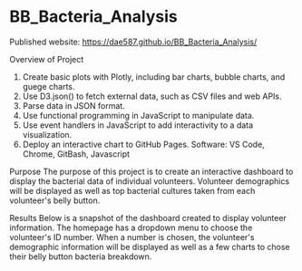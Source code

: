 # BB_Bacteria_Analysis

Published website: https://dae587.github.io/BB_Bacteria_Analysis/

Overview of Project
1.	Create basic plots with Plotly, including bar charts, bubble charts, and guege charts.
2.	Use D3.json() to fetch external data, such as CSV files and web APIs.
3.	Parse data in JSON format.
4.	Use functional programming in JavaScript to manipulate data.
5.	Use event handlers in JavaScript to add interactivity to a data visualization.
8.	Deploy an interactive chart to GitHub Pages.
Software: VS Code, Chrome, GitBash, Javascript

Purpose
The purpose of this project is to create an interactive dashboard to display the bacterial data of individual volunteers. Volunteer demographics will be displayed as well as top bacterial cultures taken from each volunteer's belly button.

Results
Below is a snapshot of the dashboard created to display volunteer information. The homepage has a dropdown menu to choose the volunteer's ID number. When a number is chosen, the volunteer's demographic information will be displayed as well as a few charts to chose their belly button bacteria breakdown.

